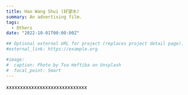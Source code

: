 ```yaml
---
title: Hao Wang Shui (好望水)
summary: An advertising film.
tags:
  - Others
date: "2022-10-01T00:00:00Z"

## Optional external URL for project (replaces project detail page).
#external_link: https://example.org

#image:
#  caption: Photo by Toa Heftiba on Unsplash
#  focal_point: Smart
---
```


xxxxxxxxxxxxxxxxxxxxxxxxxxxxx